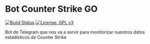 # Bot Counter Strike GO
[![Build Status](https://travis-ci.org/Maverick94/botCS.svg?branch=master)](https://travis-ci.org/Maverick94/botCS) [![License: GPL v3](https://img.shields.io/badge/License-GPL%20v3-blue.svg)](https://www.gnu.org/licenses/gpl-3.0)

Bot de Telegram que nos va a servir para monitorizar nuestros datos estadísticos de Counter Strike
